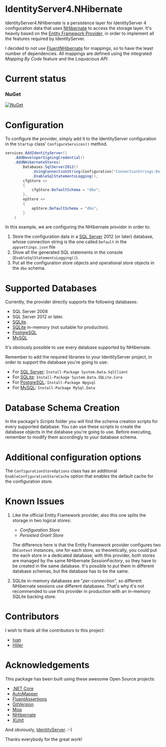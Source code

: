 # IdentityServer4.NHibernate
IdentityServer4.NHibernate is a persistence layer for IdentityServer 4 configuration data that uses [NHibernate](https://github.com/nhibernate/nhibernate-core) to access the storage layer.
It's heavily based on the [Entity Framework Provider](https://github.com/IdentityServer/IdentityServer4.EntityFramework), in order to implement all the features required by IdentityServer.

I decided to not use [FluentNHibernate](https://github.com/nhibernate/fluent-nhibernate) for mappings, so to have the least number of dependencies.
All mappings are defined using the integrated _Mapping By Code_ feature and the _Loquacious API_.

# Current status
### NuGet
[![NuGet](https://img.shields.io/nuget/v/IdentityServer4.Contrib.NHibernate.svg)](https://www.nuget.org/packages/IdentityServer4.Contrib.NHibernate/)


# Configuration
To configure the provider, simply add it to the IdentityServer configuration in the `Startup` class' `ConfigureServices()` method.

```c#
services.AddIdentityServer()
    .AddDeveloperSigningCredential()
    .AddNHibernateStores(
        Databases.SqlServer2012()
            .UsingConnectionString(Configuration["ConnectionStrings:Default"])
            .EnableSqlStatementsLogging(),
        cfgStore =>
        {
            cfgStore.DefaultSchema = "dbo";
        },
        opStore =>
        {
            opStore.DefaultSchema = "dbo";
        }
    )
```
In this example, we are configuring the NHibernate provider in order to:

1. Store the configuration data in a [SQL Server](https://www.microsoft.com/en-us/sql-server/) 2012 (or later) database, whose connection string is the one called `Default` in the `appsettings.json` file
2. Show all the generated SQL statements in the console (`EnableSqlStatementsLogging()`).
3. Put all the configuration store objects and operational store objects in the `dbo` schema.


# Supported Databases

Currently, the provider directly supports the following databases:

- SQL Server 2008
- SQL Server 2012 or later.
- [SQLite](https://www.sqlite.org).
- [SQLite](https://www.sqlite.org) in-memory (not suitable for production).
- [PostgreSQL](https://www.postgresql.org)
- [MySQL](https://dev.mysql.com)

It's obviously possible to use every database supported by NHibernate.

Remember to add the required libraries to your IdentityServer project, in order to support the database you're going to use:

- For [SQL Server](https://www.nuget.org/packages/System.Data.SqlClient): `Install-Package System.Data.SqlClient`
- For [SQLite](https://www.nuget.org/packages/System.Data.SQLite.Core): `Install-Package System.Data.SQLite.Core`
- For [PostgreSQL](https://www.nuget.org/packages/Npgsql): `Install-Package Npgsql`
- For [MySQL](https://www.nuget.org/packages/MySql.Data): `Install-Package MySql.Data`

# Database Schema Creation
In the package's _Scripts_ folder you will find the schema creation scripts for every supported database.
You can use these scripts to create the database objects in the database you're going to use. 
Before executing, remember to modify them accordingly to your database schema.

# Additional configuration options
The `ConfigurationStoreOptions` class has an additional `EnableConfigurationStoreCache` option that enables the default cache for the configuration store.

# Known Issues
1. Like the official Entity Framework provider, also this one splits the storage in two logical stores:

    - _Configuration Store_
    - _Persisted Grant Store_

    The difference here is that the Entity Framework provider configures two `DbContext` instances, one for each store, so theoretically, you could put the each store in a dedicated database;
    with this provider, both stores are managed by the same NHibernate *SessionFactory*, so they have to be created in the same database. It's possible to put them in different database schemas, but the database has to be the same.

2. SQLite in-memory databases are "_per-connection_", so different NHibernate sessions use different databases.
That's why it's not recommended to use this provider in production with an in-memory SQLite backing store.

# Contributors
I wish to thank all the contributors to this project:

- [Ivan](https://github.com/mtivan)
- [Hiller](https://github.com/Hiller)

# Acknowledgements
This package has been built using these awesome Open Source projects:

- [.NET Core](https://github.com/dotnet)
- [AutoMapper](https://github.com/AutoMapper)
- [FluentAssertions](https://github.com/fluentassertions)
- [GitVersion](https://github.com/GitTools/GitVersion)
- [Moq](https://github.com/moq)
- [NHibernate](https://github.com/NHibernate)
- [XUnit](https://github.com/XUnit)

And obviously, [IdentityServer](https://github.com/IdentityServer). :-)

Thanks everybody for the great work!
